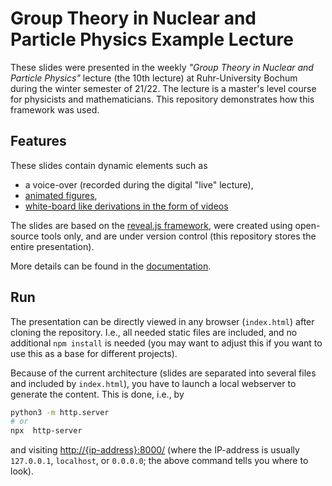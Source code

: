 # Group Theory in Nuclear and Particle Physics Example Lecture

These slides were presented in the weekly *"Group Theory in Nuclear and Particle Physics"* lecture (the 10th lecture) at Ruhr-University Bochum during the winter semester of 21/22.
The lecture is a master's level course for physicists and mathematicians.
This repository demonstrates how this framework was used.

## Features
These slides contain dynamic elements such as
* a voice-over (recorded during the digital "live" lecture),
* [animated figures](https://ckoerber.github.io/group-theory-example-lecture/#/4/2),
* [white-board like derivations in the form of videos](https://ckoerber.github.io/group-theory-example-lecture/#/3/2)

The slides are based on the [reveal.js framework](https://revealjs.com/), were created using open-source tools only, and are under version control (this repository stores the entire presentation).

More details can be found in the [documentation](https://ckoerber.github.io/group-theory-example-lecture/docs/).

## Run

The presentation can be directly viewed in any browser (`index.html`) after cloning the repository.
I.e., all needed static files are included, and no additional `npm install` is needed (you may want to adjust this if you want to use this as a base for different projects).

Because of the current architecture (slides are separated into several files and included by `index.html`),
you have to launch a local webserver to generate the content.
This is done, i.e., by
```bash
python3 -m http.server
# or
npx  http-server
```
and visiting [http://{ip-address}:8000/](http://0.0.0.0:8000/) (where the IP-address is usually `127.0.0.1`, `localhost`, or `0.0.0.0`; the above command tells you where to look).
